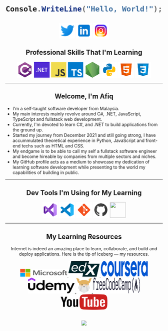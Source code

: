 <h1 align="center"><strong>

```cs
Console.WriteLine("Hello, World!");
```

</strong></h1>

<div align="center">
<p>
<a href="https://twitter.com/afiqcodes" target="_blank">
<img src="./assets/twitter.png" width="50" height="50"></a>

<a href="https://www.linkedin.com/in/afiq-hafizuddin-472293217/" target="_blank">
<img src="./assets/linkedin.png"  width="50" height="50"></a>

<a href="https://instagram.com/afiqcodes?igshid=YmMyMTA2M2Y=" target="_blank">
<img src="./assets/instagram-new.png" width="50" height="50"></a>
</p>
</div>

<h2 align="center"><strong>Professional Skills That I'm Learning</strong></h2>

<div align="center">
 <a href="https://learn.microsoft.com/en-us/dotnet/csharp/" target="_blank">
<img src="./assets/csharp.svg" width="50" height="50"></ing></a>

<a href="https://learn.microsoft.com/en-us/dotnet/" target="_blank">
<img src="./assets/dotnet.png" width="50" height="50"></a>

<a href="https://developer.mozilla.org/en-US/docs/Web/JavaScript" target="_blank">
<img src="./assets/javascript-original.svg" width="50" height="50"></a>

<a href="https://www.typescriptlang.org/docs/" target="_blank">
<img src="./assets/typescript-original.svg" width="50" height="50"></a>

<a hre="https://nodejs.org/en/" target="_blank">
<img src="./assets/node-js-apple.png" width=50 height=50></a>

<a href="https://docs.python.org/3/" target="_blank">
<img src="./assets/py.png" width="50" height="50"></a>

<a href="https://developer.mozilla.org/en-US/docs/Web/HTML" target="_blank">
<img src="./assets/html.png" width="50" height="50"></a>

<a href="https://developer.mozilla.org/en-US/docs/Web/CSS" target="_blank">
<img src="./assets/css.png" width="50" height="50"></a>
</div>

---

<div align="center">
<h2><strong>Welcome, I'm Afiq</strong></h2>
</div>

- I'm a self-taught software developer from Malaysia.
- My main interests mainly revolve around C#, .NET, JavaScript, TypeScript and fullstack web development.
- Currently, I'm devoted to learn C#, and .NET to build applications from the ground up.
- Started my journey from December 2021 and still going strong, I have accummulated theoretical experience in Python, JavaScript and front-end techs such as HTML and CSS.
- My endgame is to be able to call my self a fullstack software engineer and become hireable by companies from multiple sectors and niches.
- My GitHub profile acts as a medium to showcase my dedication of learning software development while presenting to the world my capabilities of building in public.

---

<!-- Dev Tools -->
<h2 align="center"><strong>Dev Tools I'm Using for My Learning</strong></h2>

<div align="center">
<p>

<!-- Visual Studio -->
<a href="https://visualstudio.microsoft.com/" target="_blank">
<img src="./assets/visual-studio.png" width=50 height=50></a>

<!-- VS Code -->
<a href="https://code.visualstudio.com/" target="_blank">
<img src="./assets/visual-studio-code.png" width=50 height=50></a>

<!-- Git -->
<a href="https://git-scm.com/" target="_blank">
<img src="./assets/git.png" width=50 height=50></a>

<!-- GitHub -->
<a href="https://docs.github.com/en" target="_blank">
<img src="./assets/github.png" width=50 height=50></a>

<!-- Azure DevOps -->
<a href="https://learn.microsoft.com/en-us/azure/devops/?view=azure-devops" target="_blank">
<img src="./assets/azure-devops.ico" width=50 height=50></a>

</p>
</div>

---

<!-- Learning Resources -->

<h2 align="center"><strong>My Learning Resources</strong></h2>

<p align="center">Internet is indeed an amazing place to learn, collaborate, and build and deploy applications. Here is the tip of iceberg — my resources.</p>

<!-- links and icons -->
<div align="center">

<!-- ms learn -->
<a href="https://learn.microsoft.com/en-my/" alt="ms-learn" target="_blank">
<img src="./assets/ms-icon.png" width=150 height=25>
</a>

<!-- edx -->
<a href="https://courses.edx.org/dashboard" alt="edx" target="_blank">
<img src="./assets/edx-icon.svg" width=100 height=50>
</a>

<!-- coursera -->
<a href="https://www.coursera.org/home" alt="coursera" target="_blank">
<img src="./assets/coursera-icon.svg" width=150 height=50>
</a>

</br>

<!-- udemy -->
<a href="https://www.udemy.com/" alt="udemy" target="_blank">
<img src="./assets/logo-udemy.svg" width=150 height=50>
</a>

<!-- odin-project -->
<a href="https://www.theodinproject.com/dashboard" alt="odin" target="_blank">
<img src="./assets/odin-project.svg" width=50 height=50>
</a>

<!-- freecodecamp -->
<a href="https://www.freecodecamp.org/learn/" alt="fcc" target="_blank">
<img src="./assets/fcc_secondary_large.svg" width=150 height=50>
</a>

<a href="https://www.youtube.com/" alt="yt" target="_blank">
<img src="./assets/yt" width=150 height=50>
</a>
</div>

</br>

<p align=center>
<a href="#" alt="Afiq GitHub Statistics">
<img src="https://github-readme-stats.vercel.app/api?username=afiqhafizuddin&theme=prussian&show_icons=true">
</a>
</p>
